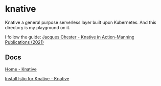 # knative

Knative a general purpose serverless layer built upon Kubernetes.
And this directory is my playground on it.

I follow the guide: [Jacques Chester - Knative in Action-Manning Publications (2021)](https://www.manning.com/books/knative-in-action)

## Docs

[Home - Knative](https://knative.dev/docs/)

[Install Istio for Knative - Knative](https://knative.dev/docs/install/installing-istio/#before-you-begin)
